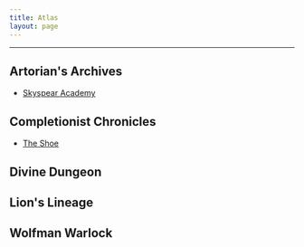 ```yaml
---
title: Atlas
layout: page
---
```


---

## Artorian's Archives
- [Skyspear Academy](_Atlas/SkyspearAcademy.md)


## Completionist Chronicles
- [The Shoe](_Atlas/TheShoe.md)

## Divine Dungeon

## Lion's Lineage

## Wolfman Warlock